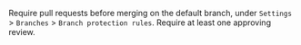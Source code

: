 Require pull requests before merging on the default branch, under `Settings` > `Branches` > `Branch protection rules`. Require at least one approving review. 